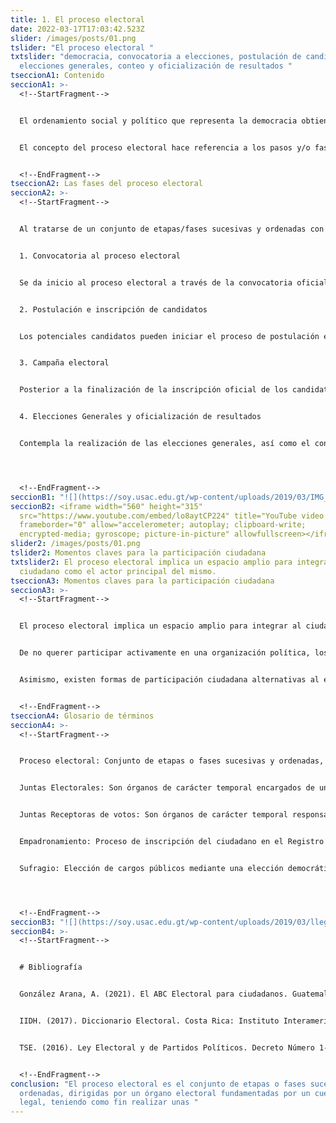 ```yaml
---
title: 1. El proceso electoral
date: 2022-03-17T17:03:42.523Z
slider: /images/posts/01.png
tslider: "El proceso electoral "
txtslider: "democracia, convocatoria a elecciones, postulación de candidatos,
  elecciones generales, conteo y oficialización de resultados "
tseccionA1: Contenido
seccionA1: >-
  <!--StartFragment-->


  El ordenamiento social y político que representa la democracia obtiene su legitimidad de una promesa en el caso que ocurra una decepción sobre el desempeño de la acción gubernamental; la alternancia de poder. Esta rotación del poder se realiza a través de la celebración de elecciones libres, periódicas, transparentes y justas con la participación activa de la ciudadanía y los partidos políticos. Dicha celebración conlleva un proceso electoral que depende y varía según cada contexto nacional. 


  El concepto del proceso electoral hace referencia a los pasos y/o fases que la legislación electoral contempla para renovar a los gobernantes a través de una elección general. Estos pasos contemplan la participación de funcionarios e instituciones públicas, partidos políticos y la ciudadanía en general. En otras palabras, el proceso electoral supone todas las acciones y fases institucionales que suceden desde “la convocatoria a elecciones y termina al ser declarada su conclusión por el Tribunal Supremo Electoral” (TSE, 2016).


  <!--EndFragment-->
tseccionA2: Las fases del proceso electoral
seccionA2: >-
  <!--StartFragment-->


  Al tratarse de un conjunto de etapas/fases sucesivas y ordenadas con la finalidad de  realizar unas elecciones, los procesos electorales tienden componerse de una serie de etapas bastante generales y el caso de Guatemala no es la excepción. Las fases del proceso electoral en Guatemala son:  


  1. Convocatoria al proceso electoral


  Se da inicio al proceso electoral a través de la convocatoria oficial a elecciones por parte del Tribunal Supremo Electoral. Tradicionalmente, la convocatoria sucede entre la segunda y tercera semana del mes de enero del año en que se celebrarán las elecciones generales en el país. 


  2. Postulación e inscripción de candidatos


  Los potenciales candidatos pueden iniciar el proceso de postulación e inscripción oficial frente al Tribunal Supremo Electoral un día después de la convocatoria oficial a elecciones. Este tiempo de inscripción finaliza 91 días antes de las elecciones generales, para dar paso a la campaña electoral. 


  3. Campaña electoral


  Posterior a la finalización de la inscripción oficial de los candidatos, inicia el período de tiempo permitido para realizar la campaña electoral. Esta comienza 90 días antes de la fecha de las elecciones y culmina 36 horas antes de la elección. 


  4. Elecciones Generales y oficialización de resultados


  Contempla la realización de las elecciones generales, así como el conteo, cómputo y oficialización de los votos emitidos por los ciudadanos empadronados. Las elecciones generales se realizan un domingo del mes de junio del año electoral.




  <!--EndFragment-->
seccionB1: "![](https://soy.usac.edu.gt/wp-content/uploads/2019/03/IMG_0078.jpg)"
seccionB2: <iframe width="560" height="315"
  src="https://www.youtube.com/embed/lo8aytCP224" title="YouTube video player"
  frameborder="0" allow="accelerometer; autoplay; clipboard-write;
  encrypted-media; gyroscope; picture-in-picture" allowfullscreen></iframe>
slider2: /images/posts/01.png
tslider2: Momentos claves para la participación ciudadana
txtslider2: El proceso electoral implica un espacio amplio para integrar al
  ciudadano como el actor principal del mismo.
tseccionA3: Momentos claves para la participación ciudadana
seccionA3: >-
  <!--StartFragment-->


  El proceso electoral implica un espacio amplio para integrar al ciudadano como el actor principal del mismo. Desde la convocatoria a elecciones, cualquier ciudadano (mayor de 18 años) inscrito en el Registro de Ciudadanos del Tribunal Supremo Electoral puede participar a través de una organización política en el proceso electoral. 


  De no querer participar activamente en una organización política, los ciudadanos pueden (y deben) participar en el proceso electoral de otra manera; ejerciendo su sufragio el día de las elecciones. Todos los ciudadanos empadronados pueden acercarse a las urnas el día de las elecciones y ejercer su voto para el binomio presidencial, la corporación municipal, los diputados de su distrito, los diputados del listado nacional y los diputados por el Parlamento Centroamericano. 


  Asimismo, existen formas de participación ciudadana alternativas al ejercicio electoral y la participación política. A través de la Ley de Acceso a la Información Pública, los ciudadanos pueden fiscalizar el financiamiento o exigir la rendición de cuentas de las distintas organizaciones políticas. Además, los ciudadanos pueden participar en los espacios que el Tribunal Supremo Electoral proporciona en las Juntas Electorales, así como en las Juntas Receptoras de Votos. La participación ciudadana en estos espacios es uno de los pilares de la legitimidad del proceso electoral guatemalteco, puesto que los ciudadanos fiscalizan el proceso desde adentro y sin fines partidarios. 


  <!--EndFragment-->
tseccionA4: Glosario de términos
seccionA4: >-
  <!--StartFragment-->


  Proceso electoral: Conjunto de etapas o fases sucesivas y ordenadas, dirigidas por un órgano electoral fundamentadas por un cuerpo legal, teniendo como fin realizar unas elecciones de carácter legal y en el cual se denote la mayor participación posible. 


  Juntas Electorales: Son órganos de carácter temporal encargados de un proceso electoral en su respectiva jurisdicción, que puede ser de carácter departamental o municipal. 


  Juntas Receptoras de votos: Son órganos de carácter temporal responsables de la recepción, conteo y cómputo de los votos que les corresponda recibir en el proceso electoral. 


  Empadronamiento: Proceso de inscripción del ciudadano en el Registro de Ciudadanos del Tribunal Supremo Electoral, que lo identifica y faculta para poder ejercer sus derechos y obligaciones políticas (elegir y ser electo). 


  Sufragio: Elección de cargos públicos mediante una elección democrática.




  <!--EndFragment-->
seccionB3: "![](https://soy.usac.edu.gt/wp-content/uploads/2019/03/llega.jpg)"
seccionB4: >-
  <!--StartFragment-->


  # Bibliografía


  González Arana, A. (2021). El ABC Electoral para ciudadanos. Guatemala : Departamento de Investigaciones Sociopolíticas.


  IIDH. (2017). Diccionario Electoral. Costa Rica: Instituto Interamericano de Derechos Humanos.


  TSE. (2016). Ley Electoral y de Partidos Políticos. Decreto Número 1-85 Asamblea Nacional Constituyente . Guatemala: Tribunal Supremo Electoral.


  <!--EndFragment-->
conclusion: "El proceso electoral es el conjunto de etapas o fases sucesivas y
  ordenadas, dirigidas por un órgano electoral fundamentadas por un cuerpo
  legal, teniendo como fin realizar unas "
---
```

